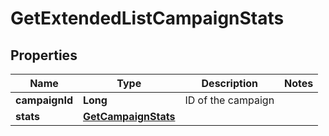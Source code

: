 
# GetExtendedListCampaignStats

## Properties
Name | Type | Description | Notes
------------ | ------------- | ------------- | -------------
**campaignId** | **Long** | ID of the campaign | 
**stats** | [**GetCampaignStats**](GetCampaignStats.md) |  | 



